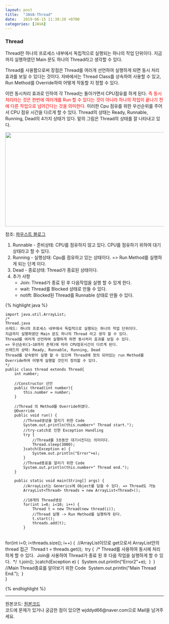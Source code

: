```yaml
---
layout: post
title:  "JAVA-Thread"
date:   2019-06-15 11:30:20 +0700
categories: [JAVA]
---
```


###  Thread

Thread란 하나의 프로세스 내부에서 독립적으로 실행되는 하나의 작업 단위이다.  지금까지 실행하였던 Main 문도 하나의 Thread라고 생각할 수 있다.  

Thread를 사용함으로써 장점은 Thread를 여러개 선언하여 실행하게 되면 동시 처리 효과를 보일 수 있다는 것이다.  자바에서는 Thread Class를 상속하여 사용할 수 있고, Run Method를 Override하여 어떻게 작동할 지 정할 수 있다.

이런 동시처리 효과로 인하여 각 Thread는 돌아가면서 CPU점유를 하게 된다.   <span style ="color: red">즉 동시처리라는 것은 한번에 여러개를 Run 할 수 있다는 것이 아니라 하나의 작업이 끝나기 전에 다른 작업으로 넘어간다는 것을 의미한다.</span>  이러한 Cpu 점유를 위한 우선순위를 주어서 CPU 점유 시간을 다르게 할 수 있다.  Thread의 상태는 Ready, Runnable, Running, Dead의 4가지 상태가 있다. 밑의 그림은 Thread의 상태를 잘 나타내고 있다.  

<img src="https://raw.githubusercontent.com/wjddyd66/wjddyd66.github.io/master/static/img/Thread.PNG" height="300" width="600" />

참조: <a href="http://blog.naver.com/PostView.nhn?blogId=crom77x&logNo=50046897200">파우스트 블로그</a><br>

1. Runnable - 준비상태: CPU를 점유하지 않고 있다. CPU를 점유하기 위하여 대기 상태라고 할 수 있다.
2. Running - 실행상태: Cpu를 점유하고 있는 상태이다. => Run Method를 실행하게 되는 단계 이다.
3. Dead - 종료상태: Thread가 종료된 상태이다.
4. 추가 사항
   - Join: Thread가 종료 된 후 다음작업을 실행 할 수 있게 한다.
   - wait: Thread를 Blocked 상태로 만들 수 있다.
   - notift: Blocked된 Thread를 Runnable 상태로 만들 수 있다.



{% highlight java %}

	import java.util.ArrayList;
	/*
	Thread.java
	쓰레드: 하나의 프로세스 내부에서 독립적으로 실행되는 하나의 작업 단위이다.
	지금까지 실행하였던 Main 문도 하나의 Thread 라고 생각 할 수 있다.
	Thread를 여러개 선언하여 실행하게 하면 동시처리 효과를 보일 수 있다.
	=> 우선순위(1~10까지 존재)에 따라 CPU점유시간이 다르게 된다.
	쓰레드의 상태: Ready, Runnable, Running, Dead
	Thread를 상속받아 실행 할 수 있으며 Thread에 정의 되어있는 run Method를
	Override하여 어떻게 실행할 것인지 정의할 수 있다.
	*/
	public class thread extends Thread{
		int number;
		
		//Constructor 선언
	    public thread(int number){
	    	this.number = number;
	    }
	    
	    //Thread 의 Method를 Override하였다.
	    @Override
	    public void run() {
	    	//Thread생성을 알리기 위한 Code
	        System.out.println(this.number+" Thread start.");
	        //try-catch로 인한 Exception Handling
	        try {
	        	//Thread를 3초동안 대기시킨다는 의미이다.
	            Thread.sleep(3000);
	        }catch(Exception e) {
	        	System.out.println("Error"+e);
	        }
	        //Thread종료을 알리기 위한 Code
	        System.out.println(this.number+" Thread end.");
	    }
	
	    public static void main(String[] args) {
	        //ArrayList는 Generics에 Object를 담을 수 있다. => Thread도 가능
	    	ArrayList<Thread> threads = new ArrayList<Thread>();
	        
	    	//10개의 Thread생성
	        for(int i=0; i<10; i++) {
	            Thread t = new Thread(new thread(i));
	            //Thread 실행 -> Run Method를 실행하게 된다.
	            t.start();
	            threads.add(t);
	        }


​	        
​	        for(int i=0; i<threads.size(); i++) {
​	            //ArrayList이므로 get으로서 ArrayList안의 thread 접근
​	        	Thread t = threads.get(i);
​	            try {
​	            	/*
​	            	Thread를 사용하여 동시에 처리하게 할 수 있다.
​	            	Join을 사용하여 Thread가 종료 된 후 다음 작업을 실행하게 할 수 있다.
​	            	*/
​	                t.join();
​	            }catch(Exception e) {
​	            	System.out.println("Error2"+e);
​	            }
​	        }
​	        
​	        //Main Thread종료를 알아보기 위한 Code
​	        System.out.println("Main Thread End.");
​	    }
​	
	}

{% endhighlight %}  

<hr>
원본코드: <a href="https://github.com/wjddyd66/JAVA/tree/master/Thread">원본크드</a><br>
코드에 문제가 있거나 궁금한 점이 있으면 wjddyd66@naver.com으로  Mail을 남겨주세요.